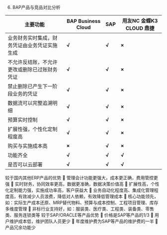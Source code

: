 6.	BAP产品与竞品对比分析

| 主要功能                                     | BAP Business Cloud | SAP   | 用友NC   金蝶K3   CLOUD   鼎捷 |
| -------------------------------------------- | ------------------ | ----- | ------------------------------ |
| 业务财务实时集成，财务凭证由业务凭证实施生成 | **√**              | **√** | **×**                          |
| 不允许反结账，不允许更改或删除已过账财务凭证 | **√**              | **√** | **×**                          |
| 禁止删除已产生下一阶段业务的凭证             | **√**              | **√** | **×**                          |
| 数据流可以完整追溯明细                       | **√**              | **√** | **×**                          |
| 预算实时控制                                 | **√**              | **√** | **×**                          |
| 扩展性强，个性化定制程度高                   | **√**              | **√** | **×**                          |
| 购买与实施成本高                             | **×**              | **√** | **×**                          |
| 功能齐全                                     | **√**              | **√** | **√**                          |
| 是否可以云部署                               | **√**              | **√** | **√**                          |

   较于国内其他ERP产品的优势
	管理会计功能更强大，成本更正确，费用管控更强
	实时财务，协同效率更高，数据更准确，数据决策价值高
	扩展性高，个性化定制能力强，实施成功率高，客户获益大
	业务自动化程度高、集成化管理程度高，有效减少人员浪费，降低对人依赖，有效降低管理成本
	核心功能领先，如：实际生产成本还原、MRP替代物料、预算与成本控制、工程项目管理、库存多维度管理
	非标行业支持好，如：服装类、医疗类、工程类、装备类、零售类、服务连锁类等
较于SAP/ORACLE等产品优势
	价格是SAP等产品的1/3
	用户维护成本低，维护团队人员更少
	年度维护费为SAP等产品的维护费的一半
	产品冗余功能少
